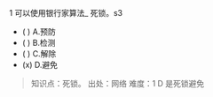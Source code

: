 1
可以使用银行家算法_ 死锁。s3
- ( ) A.预防
- ( ) B.检测
- ( ) C.解除
- (x) D.避免


> 知识点：死锁。
> 出处：网络
> 难度：1
> D 是死锁避免
